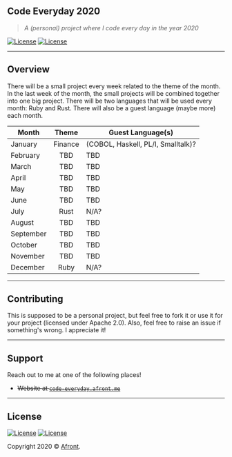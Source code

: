 ## Code Everyday 2020
>*A (personal) project where I code every day in the year 2020*

[![License](https://img.shields.io/badge/License-Apache%202.0-blue.svg)](LICENSE-APACHE)
[![License](https://img.shields.io/badge/License-MIT-blue.svg)](LICENSE-MIT)
 
---

## Overview
There will be a small project every week related to the theme of the month. In the last week of the month, the small projects will be combined together into one big project. There will be two languages that will be used every month: Ruby and Rust. There will also be a guest language (maybe more) each month.

|  Month    |  Theme  |  Guest Language(s)                 |
|-----------|:-------:|------------------------------------|
|  January  | Finance | (COBOL, Haskell, PL/I, Smalltalk)? |
| February  |  TBD    | TBD                                |
| March     | TBD     | TBD                                |
|  April    | TBD     | TBD                                |
| May       | TBD     | TBD                                |
|  June     | TBD     | TBD                                |
| July      | Rust    | N/A?                               |
| August    | TBD     | TBD                                |
| September | TBD     | TBD                                |
|  October  | TBD     | TBD                                |
| November  | TBD     | TBD                                |
| December  | Ruby    | N/A?                               |

---

## Contributing

This is supposed to be a personal project, but feel free to fork it or use it for your project (licensed under Apache 2.0). Also, feel free to raise an issue if something's wrong. I appreciate it!

---

## Support

Reach out to me at one of the following places!

- ~~Website at <a href="https://code-eveyday.afront.me" target="_blank">`code-everyday.afront.me`</a>~~

---

## License

[![License](https://img.shields.io/badge/License-Apache%202.0-blue.svg)](LICENSE-APACHE)
[![License](https://img.shields.io/badge/License-MIT-blue.svg)](LICENSE-MIT)

Copyright 2020 © <a href="https://afront.me" target="_blank">Afront</a>.